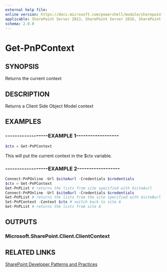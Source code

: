 ```yaml
---
external help file:
online version: https://docs.microsoft.com/powershell/module/sharepoint-pnp/get-pnpcontext
applicable: SharePoint Server 2013, SharePoint Server 2016, SharePoint Server 2019, SharePoint Online
schema: 2.0.0
---
```


# Get-PnPContext

## SYNOPSIS
Returns the current context

## DESCRIPTION
Returns a Client Side Object Model context

## EXAMPLES

### ------------------EXAMPLE 1------------------
```powershell
$ctx = Get-PnPContext
```

This will put the current context in the $ctx variable.

### ------------------EXAMPLE 2------------------
```powershell
Connect-PnPOnline -Url $siteAurl -Credentials $credentials
$ctx = Get-PnPContext
Get-PnPList # returns the lists from site specified with $siteAurl
Connect-PnPOnline -Url $siteBurl -Credentials $credentials
Get-PnPList # returns the lists from the site specified with $siteBurl
Set-PnPContext -Context $ctx # switch back to site A
Get-PnPList # returns the lists from site A
```



## OUTPUTS

### Microsoft.SharePoint.Client.ClientContext

## RELATED LINKS

[SharePoint Developer Patterns and Practices](https://aka.ms/sppnp)